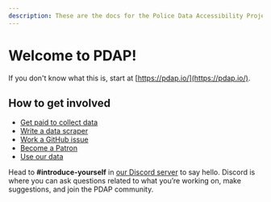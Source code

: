 ```yaml
---
description: These are the docs for the Police Data Accessibility Project.
---
```


# Welcome to PDAP!

If you don't know what this is, start at [https://pdap.io/](https://pdap.io/).

## How to get involved

* [Get paid to collect data](https://www.dolthub.com/repositories/pdap/datasets/bounties/3c259649-762e-438b-a538-b14be4d0507a)
* [Write a data scraper](https://github.com/Police-Data-Accessibility-Project/Scrapers/blob/master/CONTRIBUTING.md)
* [Work a GitHub issue](https://github.com/orgs/Police-Data-Accessibility-Project/projects/15)
* [Become a Patron](https://www.patreon.com/pdap)
* [Use our data](https://www.dolthub.com/organizations/pdap)

Head to **\#introduce-yourself** in [our Discord server](https://discord.gg/cn2ZpVTdw7) to say hello. Discord is where you can ask questions related to what you’re working on, make suggestions, and join the PDAP community.

